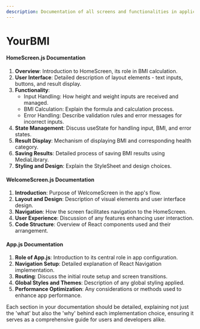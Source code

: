 ```yaml
---
description: Documentation of all screens and functionalities in application
---
```


# YourBMI

#### HomeScreen.js Documentation

1. **Overview**: Introduction to HomeScreen, its role in BMI calculation.
2. **User Interface**: Detailed description of layout elements - text inputs, buttons, and result display.
3. **Functionality**:
   * Input Handling: How height and weight inputs are received and managed.
   * BMI Calculation: Explain the formula and calculation process.
   * Error Handling: Describe validation rules and error messages for incorrect inputs.
4. **State Management**: Discuss useState for handling input, BMI, and error states.
5. **Result Display**: Mechanism of displaying BMI and corresponding health category.
6. **Saving Results**: Detailed process of saving BMI results using MediaLibrary.
7. **Styling and Design**: Explain the StyleSheet and design choices.

#### WelcomeScreen.js Documentation

1. **Introduction**: Purpose of WelcomeScreen in the app's flow.
2. **Layout and Design**: Description of visual elements and user interface design.
3. **Navigation**: How the screen facilitates navigation to the HomeScreen.
4. **User Experience**: Discussion of any features enhancing user interaction.
5. **Code Structure**: Overview of React components used and their arrangement.

#### App.js Documentation

1. **Role of App.js**: Introduction to its central role in app configuration.
2. **Navigation Setup**: Detailed explanation of React Navigation implementation.
3. **Routing**: Discuss the initial route setup and screen transitions.
4. **Global Styles and Themes**: Description of any global styling applied.
5. **Performance Optimization**: Any considerations or methods used to enhance app performance.

Each section in your documentation should be detailed, explaining not just the 'what' but also the 'why' behind each implementation choice, ensuring it serves as a comprehensive guide for users and developers alike.
